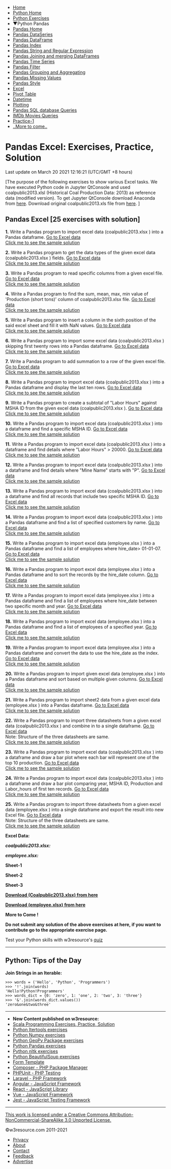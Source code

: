  


- [Home](/index.php)
- [Python Home](/python/python-tutorial.php)
- [Python Exercises](/python-exercises/)
- ▼Python Pandas
- [Pandas Home](/python-exercises/pandas/index.php)
- [Pandas DataSeries](/python-exercises/pandas/index-data-series.php)
- [Pandas DataFrame](/python-exercises/pandas/index-dataframe.php)
- [Pandas Index](/python-exercises/pandas/index/index.php)
- [Pandas String and Regular Expression](/python-exercises/pandas/string/index.php)
- [Pandas Joining and merging DataFrames](/python-exercises/pandas/joining-and-merging/index.php)
- [Pandas Time Series](/python-exercises/pandas/time-series/index.php)
- [Pandas Filter](/python-exercises/pandas/filter/index.php)
- [Pandas Grouping and Aggregating](/python-exercises/pandas/groupby/index.php)
- [Pandas Missing Values](/python-exercises/pandas/missing-values/index.php)
- [Pandas Style](/python-exercises/pandas/style/index.php)
- [Excel](/python-exercises/pandas/excel/index.php)
- [Pivot Table](/python-exercises/pandas/excel/index-pivot.php)
- [Datetime](/python-exercises/pandas/datetime/index.php)
- [Plotting](/python-exercises/pandas/plotting/index.php)
- [Pandas SQL database Queries](/python-exercises/pandas/sql/index.php)
- [IMDb Movies Queries](/python-exercises/pandas/movies/index.php)
- [Practice-1](/python-exercises/pandas/practice-set1/index.php)
- [..More to come..]()

# Pandas Excel: Exercises, Practice, Solution

Last update on March 20 2021 12:16:21 (UTC/GMT +8 hours)

<span class="underline"></span>

<span class="underline"></span>

\[The purpose of the following exercises to show various Excel tasks. We have executed Python code in Jupyter QtConsole and used coalpublic2013.xlsl (Historical Coal Production Data: 2013) as reference data (modified version). To get Jupyter QtConsole download Anaconda from [here](https://www.anaconda.com/distribution/). Download original coalpublic2013.xls file from [here](https://github.com/jbwhit/coal-exploration/blob/master/data/coalpublic2013.xls). \]

## Pandas Excel \[25 exercises with solution\]

**1.** Write a Pandas program to import excel data (coalpublic2013.xlsx ) into a Pandas dataframe. [Go to Excel data](#excel)  
[Click me to see the sample solution](python-pandas-excel-exercise-1.php)

**2.** Write a Pandas program to get the data types of the given excel data (coalpublic2013.xlsx ) fields. [Go to Excel data](#excel)  
[Click me to see the sample solution](python-pandas-excel-exercise-2.php)

**3.** Write a Pandas program to read specific columns from a given excel file. [Go to Excel data](#excel)  
[Click me to see the sample solution](python-pandas-excel-exercise-3.php)

**4.** Write a Pandas program to find the sum, mean, max, min value of 'Production (short tons)' column of coalpublic2013.xlsx file. [Go to Excel data](#excel)  
[Click me to see the sample solution](python-pandas-excel-exercise-4.php)

**5.** Write a Pandas program to insert a column in the sixth position of the said excel sheet and fill it with NaN values. [Go to Excel data](#excel)  
[Click me to see the sample solution](python-pandas-excel-exercise-5.php)

**6.** Write a Pandas program to import some excel data (coalpublic2013.xlsx ) skipping first twenty rows into a Pandas dataframe. [Go to Excel data](#excel)  
[Click me to see the sample solution](python-pandas-excel-exercise-6.php)

**7.** Write a Pandas program to add summation to a row of the given excel file. [Go to Excel data](#excel)  
[Click me to see the sample solution](python-pandas-excel-exercise-7.php)

**8.** Write a Pandas program to import excel data (coalpublic2013.xlsx ) into a Pandas dataframe and display the last ten rows. [Go to Excel data](#excel)  
[Click me to see the sample solution](python-pandas-excel-exercise-8.php)

**9.** Write a Pandas program to create a subtotal of "Labor Hours" against MSHA ID from the given excel data (coalpublic2013.xlsx ). [Go to Excel data](#excel)  
[Click me to see the sample solution](python-pandas-excel-exercise-9.php)

**10.** Write a Pandas program to import excel data (coalpublic2013.xlsx ) into a dataframe and find a specific MSHA ID. [Go to Excel data](#excel)  
[Click me to see the sample solution](python-pandas-excel-exercise-10.php)

**11.** Write a Pandas program to import excel data (coalpublic2013.xlsx ) into a dataframe and find details where "Labor Hours" &gt; 20000. [Go to Excel data](#excel)  
[Click me to see the sample solution](python-pandas-excel-exercise-11.php)

**12.** Write a Pandas program to import excel data (coalpublic2013.xlsx ) into a dataframe and find details where "Mine Name" starts with "P". [Go to Excel data](#excel)  
[Click me to see the sample solution](python-pandas-excel-exercise-12.php)

**13.** Write a Pandas program to import excel data (coalpublic2013.xlsx ) into a dataframe and find all records that include two specific MSHA ID. [Go to Excel data](#excel)  
[Click me to see the sample solution](python-pandas-excel-exercise-13.php)

**14.** Write a Pandas program to import excel data (coalpublic2013.xlsx ) into a Pandas dataframe and find a list of specified customers by name. [Go to Excel data](#excel)  
[Click me to see the sample solution](python-pandas-excel-exercise-14.php)

**15.** Write a Pandas program to import excel data (employee.xlsx ) into a Pandas dataframe and find a list of employees where hire_date&gt; 01-01-07. [Go to Excel data](#excel)  
[Click me to see the sample solution](python-pandas-excel-exercise-15.php)

**16.** Write a Pandas program to import excel data (employee.xlsx ) into a Pandas dataframe and to sort the records by the hire_date column. [Go to Excel data](#excel)  
[Click me to see the sample solution](python-pandas-excel-exercise-16.php)

**17.** Write a Pandas program to import excel data (employee.xlsx ) into a Pandas dataframe and find a list of employees where hire_date between two specific month and year. [Go to Excel data](#excel)  
[Click me to see the sample solution](python-pandas-excel-exercise-17.php)

**18.** Write a Pandas program to import excel data (employee.xlsx ) into a Pandas dataframe and find a list of employees of a specified year. [Go to Excel data](#excel)  
[Click me to see the sample solution](python-pandas-excel-exercise-18.php)

**19.** Write a Pandas program to import excel data (employee.xlsx ) into a Pandas dataframe and convert the data to use the hire_date as the index. [Go to Excel data](#excel)  
[Click me to see the sample solution](python-pandas-excel-exercise-19.php)

**20.** Write a Pandas program to import given excel data (employee.xlsx ) into a Pandas dataframe and sort based on multiple given columns. [Go to Excel data](#excel)  
[Click me to see the sample solution](python-pandas-excel-exercise-20.php)

**21.** Write a Pandas program to import sheet2 data from a given excel data (employee.xlsx ) into a Pandas dataframe. [Go to Excel data](#excel)  
[Click me to see the sample solution](python-pandas-excel-exercise-21.php)

**22.** Write a Pandas program to import three datasheets from a given excel data (coalpublic2013.xlsx ) and combine in to a single dataframe. [Go to Excel data](#excel)  
Note: Structure of the three datasheets are same.  
[Click me to see the sample solution](python-pandas-excel-exercise-22.php)

**23.** Write a Pandas program to import excel data (coalpublic2013.xlsx ) into a dataframe and draw a bar plot where each bar will represent one of the top 10 production. [Go to Excel data](#excel)  
[Click me to see the sample solution](python-pandas-excel-exercise-23.php)

**24.** Write a Pandas program to import excel data (coalpublic2013.xlsx ) into a dataframe and draw a bar plot comparing year, MSHA ID, Production and Labor_hours of first ten records. [Go to Excel data](#excel)  
[Click me to see the sample solution](python-pandas-excel-exercise-24.php)

**25.** Write a Pandas program to import three datasheets from a given excel data (employee.xlsx ) into a single dataframe and export the result into new Excel file. [Go to Excel data](#excel)  
Note: Structure of the three datasheets are same.  
[Click me to see the sample solution](python-pandas-excel-exercise-25.php)

**Excel Data:**

**_coalpublic2013.xlsx:_**

**_employee.xlsx:_**

**Sheet-1**

**Sheet-2**

**Sheet-3**

**[Download (Coalpublic2013.xlsx) from here](https://www.w3resource.com/python-exercises/pandas/excel/coalpublic2013.xlsx)**

**[Download (employee.xlsx) from here](https://www.w3resource.com/python-exercises/pandas/excel/employee.xlsx)**

**More to Come !**

**Do not submit any solution of the above exercises at here, if you want to contribute go to the appropriate exercise page.**

Test your Python skills with w3resource's [quiz](https://www.w3resource.com/quizzes/python/index.php)



---

<span class="underline"></span>

## Python: Tips of the Day

**Join Strings in an Iterable:**

    >>> words = ('Hello', 'Python', 'Programmers')
    >>> '!'.join(words)
    'Hello!Python!Programmers'
    >>> words_dict = {0: 'zero', 1: 'one', 2: 'two', 3: 'three'}
    >>> '&'.join(words_dict.values())
    'zero&one&two&three'

---

- **New Content published on w3resource:**
- [Scala Programming Exercises, Practice, Solution](https://www.w3resource.com/scala-exercises/index.php)
- [Python Itertools exercises](https://www.w3resource.com/python-exercises/itertools/index.php)
- [Python Numpy exercises](https://www.w3resource.com/python-exercises/numpy/index.php)
- [Python GeoPy Package exercises](https://www.w3resource.com/python-exercises/geopy/index.php)
- [Python Pandas exercises](https://www.w3resource.com/python-exercises/pandas/index.php)
- [Python nltk exercises](https://www.w3resource.com/python-exercises/nltk/index.php)
- [Python BeautifulSoup exercises](https://www.w3resource.com/python-exercises/BeautifulSoup/index.php)
- [Form Template](https://www.w3resource.com/form-template/)
- [Composer - PHP Package Manager](https://www.w3resource.com/php/composer/a-gentle-introduction-to-composer.php)
- [PHPUnit - PHP Testing](https://www.w3resource.com/php/PHPUnit/a-gentle-introduction-to-unit-test-and-testing.php)
- [Laravel - PHP Framework](https://www.w3resource.com/laravel/laravel-tutorial.php)
- [Angular - JavaScript Framework](https://www.w3resource.com/angular/getting-started-with-angular.php)
- [React - JavaScript Library](https://www.w3resource.com/react/react-js-overview.php)
- [Vue - JavaScript Framework](https://www.w3resource.com/vue/installation.php)
- [Jest - JavaScript Testing Framework](https://www.w3resource.com/jest/jest-getting-started.php)

---

<span class="underline"></span>

<span class="underline"></span>

<span class="underline"></span>

[This work is licensed under a Creative Commons Attribution-NonCommercial-ShareAlike 3.0 Unported License.](https://creativecommons.org/licenses/by-nc-sa/3.0/deed.en_US)

©w3resource.com 2011-2021

- [Privacy](https://www.w3resource.com/privacy.php)
- [About](https://www.w3resource.com/about.php)
- [Contact](https://www.w3resource.com/contact.php)
- [Feedback](https://www.w3resource.com/feedback.php)
- [Advertise](https://www.w3resource.com/advertise.php)
